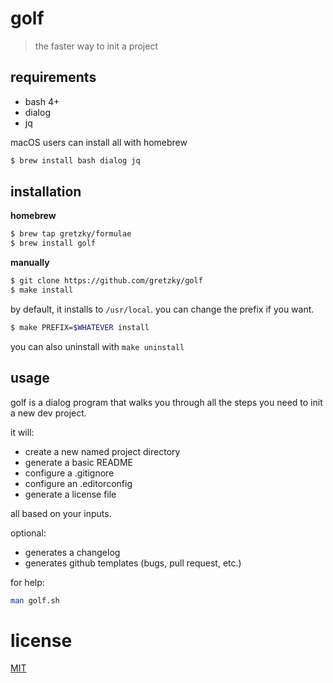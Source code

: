 # golf

> the faster way to init a project

## requirements

- bash 4+
- dialog
- jq

macOS users can install all with homebrew

```bash
$ brew install bash dialog jq
```

## installation

**homebrew**

```bash
$ brew tap gretzky/formulae
$ brew install golf
```

**manually**

```bash
$ git clone https://github.com/gretzky/golf
$ make install
```

by default, it installs to `/usr/local`. you can change the prefix if you want.

```bash
$ make PREFIX=$WHATEVER install
```

you can also uninstall with `make uninstall`

## usage

golf is a dialog program that walks you through all the steps you need to init a new dev project.

it will:

- create a new named project directory
- generate a basic README
- configure a .gitignore
- configure an .editorconfig
- generate a license file

all based on your inputs.

optional:

- generates a changelog
- generates github templates (bugs, pull request, etc.)

for help:

```bash
man golf.sh
```

# license

[MIT](./LICENSE)
